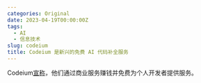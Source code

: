 ```yaml
---
categories: Original
date: 2023-04-19T00:00:00Z
tags:
  - AI
  - 信息技术
slug: codeium
title: Codeium 是新兴的免费 AI 代码补全服务
---
```


Codeium[宣称](https://codeium.com/blog/how-is-codeium-free)，他们通过商业服务赚钱并免费为个人开发者提供服务。

